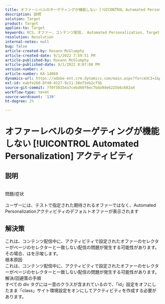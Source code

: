```yaml
---
title: オファーレベルのターゲティングが機能しない [!UICONTROL Automated Personalization] アクティビティ
description: 説明
solution: Target
product: Target
applies-to: Target
keywords: KCS，オファー，コンテンツ配信， Automated Personalization, Target
resolution: Resolution
internal-notes: null
bug: false
article-created-by: Roxann McGlumphy
article-created-date: 9/1/2022 7:59:51 PM
article-published-by: Roxann McGlumphy
article-published-date: 9/1/2022 8:07:08 PM
version-number: 4
article-number: KA-14069
dynamics-url: https://adobe-ent.crm.dynamics.com/main.aspx?forceUCI=1&pagetype=entityrecord&etn=knowledgearticle&id=9cd741a0-302a-ed11-9db1-002248086a27
exl-id: eabfe260-8f40-4127-9c11-38ef5eb2cf5b
source-git-commit: 7f0f5035ea7cebd60f6ec7bda9de6225b6c602a4
workflow-type: tm+mt
source-wordcount: '139'
ht-degree: 2%

---
```


# オファーレベルのターゲティングが機能しない [!UICONTROL Automated Personalization] アクティビティ

## 説明

<br>問題/症状<br><br>
ユーザーには、テストで指定された期待されるオファーではなく、Automated Personalizationアクティビティのデフォルトオファーが表示されます


## 解決策


これは、コンテンツ配信中に、アクティビティで設定されたオファーのセレクターがページのセレクターと一致しない配信の問題が発生する可能性があります。 その場合、はを示唆します。
<br>根本原因<br>
これは、コンテンツ配信中に、アクティビティで設定されたオファーのセレクターがページのセレクターと一致しない配信の問題が発生する可能性があります。
<br>解決/回避策の手順<br>
すべての div タグには一意のクラスが含まれているので、「id」設定をオフにしたまま「class」サイト環境設定をオンにしてアクティビティを作成する必要があります。
